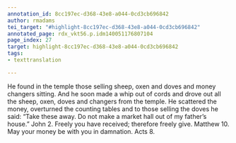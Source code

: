 ```yaml
---
annotation_id: 8cc197ec-d368-43e8-a044-0cd3cb696842
author: rmadams
tei_target: "#highlight-8cc197ec-d368-43e8-a044-0cd3cb696842"
annotated_page: rdx_vkt56.p.idm140051176807104
page_index: 27
target: highlight-8cc197ec-d368-43e8-a044-0cd3cb696842
tags:
- texttranslation

---
```

He found in the temple those selling sheep, oxen and doves and money changers sitting. And he soon made a whip out of cords and drove out all the sheep, oxen, doves and changers from the temple. He scattered the money, overturned the counting tables and to those selling the doves he said: “Take these away. Do not make a market hall out of my father’s house.” John 2. Freely you have received; therefore freely give. Matthew 10. May your money be with you in damnation. Acts 8.
